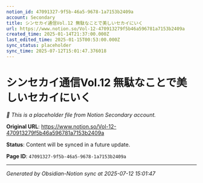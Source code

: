 ```yaml
---
notion_id: 47091327-9f5b-46a5-9678-1a7153b2409a
account: Secondary
title: シンセカイ通信Vol.12 無駄なことで美しいセカイにいく
url: https://www.notion.so/Vol-12-470913279f5b46a596781a7153b2409a
created_time: 2025-01-14T21:37:00.000Z
last_edited_time: 2025-01-15T00:53:00.000Z
sync_status: placeholder
sync_time: 2025-07-12T15:01:47.376018
---
```


# シンセカイ通信Vol.12 無駄なことで美しいセカイにいく

*🔄 This is a placeholder file from Notion Secondary account.*

**Original URL**: https://www.notion.so/Vol-12-470913279f5b46a596781a7153b2409a

**Status**: Content will be synced in a future update.

**Page ID**: `47091327-9f5b-46a5-9678-1a7153b2409a`

---

*Generated by Obsidian-Notion sync at 2025-07-12 15:01:47*
